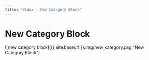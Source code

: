 ```yaml
---
title: "Blawx - New Category Block"
---
```

# New Category Block
![new category block]({{ site.baseurl }}/img/new_category.png "New Category Block")
